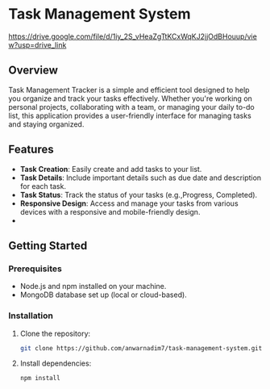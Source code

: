 # Task Management System
https://drive.google.com/file/d/1iy_2S_vHeaZgTtKCxWqKJ2jjOdBHouup/view?usp=drive_link
## Overview

Task Management Tracker is a simple and efficient tool designed to help you organize and track your tasks effectively. Whether you're working on personal projects, collaborating with a team, or managing your daily to-do list, this application provides a user-friendly interface for managing tasks and staying organized.

## Features

- **Task Creation**: Easily create and add tasks to your list.
- **Task Details**: Include important details such as due date and description for each task.
- **Task Status**: Track the status of your tasks (e.g.,Progress, Completed).
- **Responsive Design**: Access and manage your tasks from various devices with a responsive and mobile-friendly design.
- 
## Getting Started

### Prerequisites

- Node.js and npm installed on your machine.
- MongoDB database set up (local or cloud-based).

### Installation

1. Clone the repository:

    ```bash
    git clone https://github.com/anwarnadim7/task-management-system.git
    ```

2. Install dependencies:

    ```bash
    npm install
    ```

